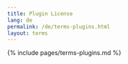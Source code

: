 ```yaml
---
title: Plugin License
lang: de
permalink: /de/terms-plugins.html
layout: terms
---
```


{% include pages/terms-plugins.md %}
